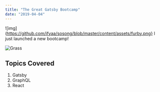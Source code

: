 ```yaml
---
title: "The Great Gatsby Bootcamp"
date: "2019-04-04"
---
```

![img](https://github.com/ifyaa/sosong/blob/master/content/assets/furby.png}
I just launched a new bootcamp!

![Grass](./grass.png)

## Topics Covered

1. Gatsby
2. GraphQL
3. React
<!--stackedit_data:
eyJoaXN0b3J5IjpbLTg1MzE2MTYzM119
-->